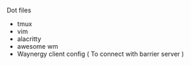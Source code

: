 Dot files
- tmux
- vim
- alacritty
- awesome wm
- Waynergy client config ( To connect with barrier server )
